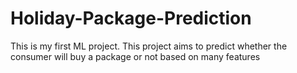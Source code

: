 # Holiday-Package-Prediction
This is my first ML project. This project aims to predict whether the consumer will buy a package or not based on many features 

